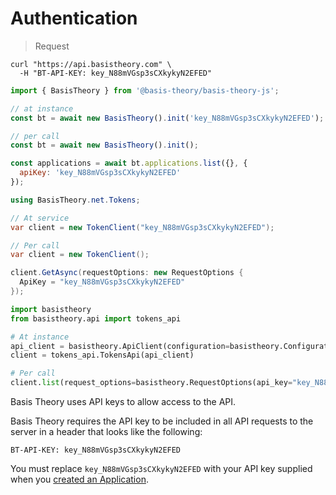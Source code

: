 # Authentication

> Request

```shell
curl "https://api.basistheory.com" \
  -H "BT-API-KEY: key_N88mVGsp3sCXkykyN2EFED"
```

```javascript
import { BasisTheory } from '@basis-theory/basis-theory-js';

// at instance
const bt = await new BasisTheory().init('key_N88mVGsp3sCXkykyN2EFED');

// per call
const bt = await new BasisTheory().init();

const applications = await bt.applications.list({}, {
  apiKey: 'key_N88mVGsp3sCXkykyN2EFED'
});
```

```csharp
using BasisTheory.net.Tokens;

// At service
var client = new TokenClient("key_N88mVGsp3sCXkykyN2EFED");

// Per call
var client = new TokenClient();

client.GetAsync(requestOptions: new RequestOptions {
  ApiKey = "key_N88mVGsp3sCXkykyN2EFED"
});
```

```python
import basistheory
from basistheory.api import tokens_api

# At instance
api_client = basistheory.ApiClient(configuration=basistheory.Configuration(api_key="key_N88mVGsp3sCXkykyN2EFED"))
client = tokens_api.TokensApi(api_client)

# Per call
client.list(request_options=basistheory.RequestOptions(api_key="key_N88mVGsp3sCXkykyN2EFED"))
```

Basis Theory uses API keys to allow access to the API.

Basis Theory requires the API key to be included in all API requests to the server in a header that looks like the following:

`BT-API-KEY: key_N88mVGsp3sCXkykyN2EFED`

<aside class="notice">
  <span>You must replace <code>key_N88mVGsp3sCXkykyN2EFED</code> with your API key supplied when you <a href="#applications-create-application">created an Application</a>.</span>
</aside>
